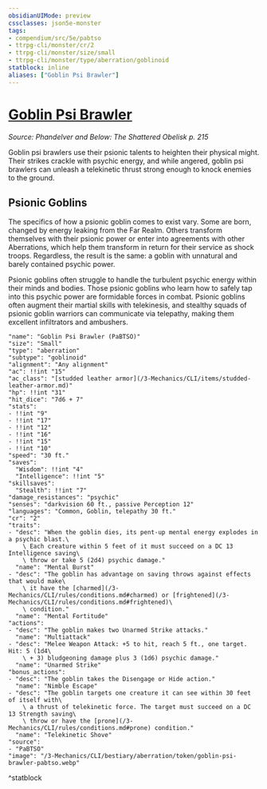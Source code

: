 ```yaml
---
obsidianUIMode: preview
cssclasses: json5e-monster
tags:
- compendium/src/5e/pabtso
- ttrpg-cli/monster/cr/2
- ttrpg-cli/monster/size/small
- ttrpg-cli/monster/type/aberration/goblinoid
statblock: inline
aliases: ["Goblin Psi Brawler"]
---
```

# [Goblin Psi Brawler](3-Mechanics\CLI\bestiary\aberration/goblin-psi-brawler-pabtso.md)
*Source: Phandelver and Below: The Shattered Obelisk p. 215*  

Goblin psi brawlers use their psionic talents to heighten their physical might. Their strikes crackle with psychic energy, and while angered, goblin psi brawlers can unleash a telekinetic thrust strong enough to knock enemies to the ground.

## Psionic Goblins

The specifics of how a psionic goblin comes to exist vary. Some are born, changed by energy leaking from the Far Realm. Others transform themselves with their psionic power or enter into agreements with other Aberrations, which help them transform in return for their service as shock troops. Regardless, the result is the same: a goblin with unnatural and barely contained psychic power.

Psionic goblins often struggle to handle the turbulent psychic energy within their minds and bodies. Those psionic goblins who learn how to safely tap into this psychic power are formidable forces in combat. Psionic goblins often augment their martial skills with telekinesis, and stealthy squads of psionic goblin warriors can communicate via telepathy, making them excellent infiltrators and ambushers.

```statblock
"name": "Goblin Psi Brawler (PaBTSO)"
"size": "Small"
"type": "aberration"
"subtype": "goblinoid"
"alignment": "Any alignment"
"ac": !!int "15"
"ac_class": "[studded leather armor](/3-Mechanics/CLI/items/studded-leather-armor.md)"
"hp": !!int "31"
"hit_dice": "7d6 + 7"
"stats":
- !!int "9"
- !!int "17"
- !!int "12"
- !!int "16"
- !!int "15"
- !!int "10"
"speed": "30 ft."
"saves":
  "Wisdom": !!int "4"
  "Intelligence": !!int "5"
"skillsaves":
  "Stealth": !!int "7"
"damage_resistances": "psychic"
"senses": "darkvision 60 ft., passive Perception 12"
"languages": "Common, Goblin, telepathy 30 ft."
"cr": "2"
"traits":
- "desc": "When the goblin dies, its pent-up mental energy explodes in a psychic blast.\
    \ Each creature within 5 feet of it must succeed on a DC 13 Intelligence saving\
    \ throw or take 5 (2d4) psychic damage."
  "name": "Mental Burst"
- "desc": "The goblin has advantage on saving throws against effects that would make\
    \ it have the [charmed](/3-Mechanics/CLI/rules/conditions.md#charmed) or [frightened](/3-Mechanics/CLI/rules/conditions.md#frightened)\
    \ condition."
  "name": "Mental Fortitude"
"actions":
- "desc": "The goblin makes two Unarmed Strike attacks."
  "name": "Multiattack"
- "desc": "Melee Weapon Attack: +5 to hit, reach 5 ft., one target. Hit: 5 (1d4\
    \ + 3) bludgeoning damage plus 3 (1d6) psychic damage."
  "name": "Unarmed Strike"
"bonus_actions":
- "desc": "The goblin takes the Disengage or Hide action."
  "name": "Nimble Escape"
- "desc": "The goblin targets one creature it can see within 30 feet of itself with\
    \ a thrust of telekinetic force. The target must succeed on a DC 13 Strength saving\
    \ throw or have the [prone](/3-Mechanics/CLI/rules/conditions.md#prone) condition."
  "name": "Telekinetic Shove"
"source":
- "PaBTSO"
"image": "/3-Mechanics/CLI/bestiary/aberration/token/goblin-psi-brawler-pabtso.webp"
```
^statblock